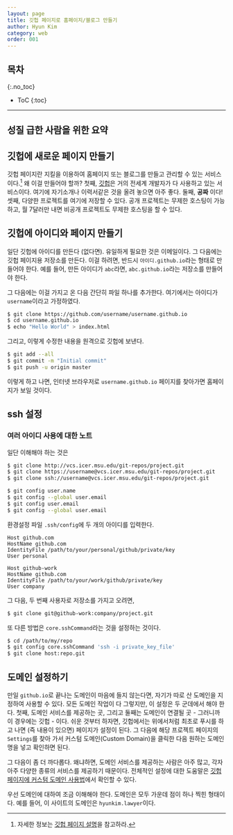 ```yaml
---
layout: page
title: 깃헙 페이지로 홈페이지/블로그 만들기
author: Hyun Kim
category: web
order: 001
---
```


## 목차
{:.no_toc}

* ToC
{:toc}

---

## 성질 급한 사람을 위한 요약



## 깃헙에 새로운 페이지 만들기
깃헙 페이지란 지킬을 이용하여 홈페이지 또는 블로그를 만들고 관리할 수 있는 서비스이다.[^1] 왜 이걸 만들어야 할까?  첫째, [깃헙](https://github.com)은 거의 전세계 개발자가 다 사용하고 있는 서비스이다.  여기에 자기소개나 이력서같은 것을 올려 놓으면 아주 좋다. 둘째, **공짜** 이다!  셋째, 다양한 프로젝트를 여기에 저장할 수 있다.  공개 프로젝트는 무제한 호스팅이 가능하고, 월 7달러만 내면 비공개 프로젝트도 무제한 호스팅을 할 수 있다.
[^1]: 자세한 정보는 [깃헙 페이지 설명](https://pages.github.com/)을 참고하라.

## 깃헙에 아이디와 페이지 만들기
일단 깃헙에 아이디를 만든다 (없다면).  유일하게 필요한 것은 이메일이다. 그 다음에는 깃헙 페이지용 저장소를 만든다.  이걸 하려면, 반드시 `아이디.github.io`라는 형태로 만들어야 한다. 예를 들어, 만든 아이디가 `abc`라면, `abc.github.io`라는 저장소를 만들어야 한다.  

그 다음에는 이걸 가지고 온 다음 간단히 파일 하나를 추가한다.  여기에서는 아이디가 `username`이라고 가정하였다.

~~~bash
$ git clone https://github.com/username/username.github.io
$ cd username.github.io
$ echo "Hello World" > index.html
~~~

그리고, 이렇게 수정한 내용을 원격으로 깃헙에 보낸다.

~~~bash
$ git add --all
$ git commit -m "Initial commit"
$ git push -u origin master
~~~

이렇게 하고 나면, 인터넷 브라우저로 `username.github.io` 페이지를 찾아가면 홈페이지가 보일 것이다.  

## ssh 설정


### 여러 아이디 사용에 대한 노트
일단 이해해야 하는 것은 

~~~bash
$ git clone http://vcs.icer.msu.edu/git-repos/project.git
$ git clone https://username@vcs.icer.msu.edu/git-repos/project.git
$ git clone ssh://username@vcs.icer.msu.edu/git-repos/project.git
~~~

~~~bash
$ git config user.name
$ git config --global user.email
$ git config user.email
$ git config --global user.email
~~~

환경설정 파일 `.ssh/config`에 두 개의 아이디를 입력한다.

~~~
Host github.com
HostName github.com
IdentityFile /path/to/your/personal/github/private/key
User personal

Host github-work
HostName github.com
IdentityFile /path/to/your/work/github/private/key
User company
~~~

그 다음, 두 번째 사용자로 저장소를 가지고 오려면, 

~~~bash
$ git clone git@github-work:company/project.git
~~~

또 다른 방법은 `core.sshCommand`라는 것을 설정하는 것이다.

~~~bash
$ cd /path/to/my/repo
$ git config core.sshCommand 'ssh -i private_key_file' 
$ git clone host:repo.git
~~~

## 도메인 설정하기

만일 `github.io`로 끝나는 도메인이 마음에 들지 않는다면, 자기가 따로 산 도메인을 지정하여 사용할 수 있다.  모든 도메인 작업이 다 그렇지만, 이 설정은 두 군데에서 해야 한다.  첫째, 도메인 서비스를 제공하는 곳, 그리고 둘째는 도메인이 연결될 곳 - 그러니까 이 경우에는 깃헙 - 이다.  쉬운 것부터 하자면, 깃헙에서는 위에서처럼 최초로 푸시를 하고 나면 (즉 내용이 있으면) 페이지가 설정이 된다.  그 다음에 해당 프로젝트 페이지의 `Settings`를 찾아 가서 커스텀 도메인(Custom Domain)을 클릭한 다음 원하는 도메인명을 넣고 확인하면 된다.

그 다음이 좀 더 까다롭다. 왜냐하면, 도메인 서비스를 제공하는 사람은 아주 많고, 각자 아주 다양한 종류의 서비스를 제공하기 때문이다.  전체적인 설정에 대한 도움말은 [깃헙 페이지에 커스텀 도메인 사용법](https://help.github.com/articles/using-a-custom-domain-with-github-pages/)에서 확인할 수 있다.

우선 도메인에 대하여 조금 이해해야 한다.  도메인은 모두 가운데 점이 하나 찍힌 형태이다.  예를 들어, 이 사이트의 도메인은 `hyunkim.lawyer`이다. 